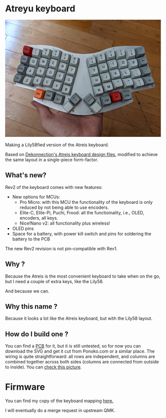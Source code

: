 # Atreyu keyboard

![A picture of the Atreyu](pictures/PXL_20210609_174723137.jpg?raw=true "The Atreyu keyboard")

Making a Lily58fied version of the Atreis keyboard.

Based on [Dekonnection's Atreis keyboard design files](https://github.com/dekonnection/atreis),
modified to achieve the same layout in a single-piece form-factor.

## What's new?

Rev2 of the keyboard comes with new features:

* New options for MCUs:
  * Pro Micro: with this MCU the functionality of the keyboard is only reduced by not being able to use encoders.
  * Elite-C, Elite-Pi, Puchi, Frood: all the functioinality, i.e., OLED, encoders, all keys.
  * Nice!Nano v2: all functionality plus wireless!
* OLED pins
* Space for a battery, with power kill switch and pins for soldering the battery to the PCB

The new Rev2 revision is not pin-compatible with Rev1.

## Why ?

Because the Atreis is the most convenient keyboard to take when on the go, but I need a couple of extra keys, like the Lily58.

And because we can.

## Why this name ?

Because it looks a lot like the Atreis keyboard, but with the Lily58 layout.

## How do I build one ?

You can find a [PCB](http://github.com/climent/atreyu/tree/main/pcb) for it, but it is still untested, so for now you can download the SVG and get it cut from Ponoko.com or a similar place. The wiring is quite straightforward: all rows are independent, and columns are combined together across both sides (columns are connected from outside to inside). You can [check this picture](pictures/atreyu-wired.jpg?raw=true "The wires").

# Firmware

You can find my copy of the keyboard mapping [here.](http://github.com/climent/qmk_firmware/tree/master/keyboards/atreyu/)

I will eventually do a merge request in upstream QMK.
